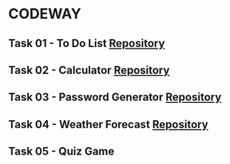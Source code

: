 # CODEWAY

## Task 01 - To Do List  [Repository](https://github.com/Pro-Vishnu/CODEWAY/tree/main/CODEWAY%20-%20TO%20DO%20LIST)
## Task 02 - Calculator [Repository](https://github.com/Pro-Vishnu/CODEWAY/tree/main/CODEWAY%20-%20CALCULATOR)
## Task 03 - Password Generator [Repository](https://github.com/Pro-Vishnu/CODEWAY/tree/main/CODEWAY%20-%20PASSWORD%20GENERATOR)
## Task 04 - Weather Forecast [Repository](https://github.com/Pro-Vishnu/CODEWAY/tree/main/CODEWAY%20-%20WEATHER%20FORECAST)
## Task 05 - Quiz Game
